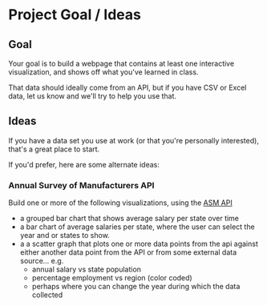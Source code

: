 # Project Goal / Ideas

## Goal

Your goal is to build a webpage that contains at least one interactive
visualization, and shows off what you've learned in class.

That data should ideally come from an API, but if you have CSV or Excel data,
let us know and we'll try to help you use that.

## Ideas

If you have a data set you use at work (or that you're personally interested),
that's a great place to start.

If you'd prefer, here are some alternate ideas:

### Annual Survey of Manufacturers API

Build one or more of the following visualizations, using the [ASM API](http://www.census.gov/data/developers/data-sets/Annual-Survey-of-Manufactures.html)

* a grouped bar chart that shows average salary per state over time
* a bar chart of average salaries per state, where the user can select the year and or states to show.
* a a scatter graph that plots one or more data points from the api against either another data point from the API or from some external data source... e.g.
  * annual salary vs state population
  * percentage employment vs region (color coded)
  * perhaps where you can change the year during which the data collected
